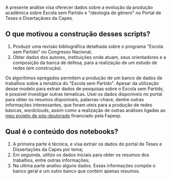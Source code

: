 
A presente análise visa oferecer dados sobre a evolução da produção acadêmica sobre Escola sem Partido e "ideologia de gênero" no Portal de Teses e Disertaçãoes da Capes.

## O que motivou a construção desses scripts?

1. Produzir uma revisão bibliográfica detalhada sobre o programa "Escola sem Partido" no Congresso Nacional;
2. Obter dados dos autores, instituições onde atuam, seus orientadores e a composição da banca de defesa, para a realização de um estudo de redes (em construção).

Os algorítimos epregados permitem a produção de um banco de dados de trabalhos sobre a temática do "Escola sem Partido". Apesar da utilização desse modelo para extrair dados de pesquisas sobre o Escola sem Partido, é possível investigar outras tematicas. Usei os dados disponíveis no portal para obter os resumos disponíveis, palavras-chave, dentre outras informações interessantes, que foram uteis para a produção de redes básicas, wordclouds, assim como a realização de outras análises ligadas ao [meu projeto de pós-doutorado](https://bv.fapesp.br/pt/pesquisador/705564/dirceu-andre-gerardi/) financiado pela Fapesp.

## Qual é o conteúdo dos notebooks?

1. A primeira parte é técnica, e visa extrair os dados do portal de Teses e Dissertações da Capes por tema;
2. Em seguinda, utilizo os dados iniciais para obter os resumos dos trabalhos, entre outras informações; 
3. Na ultima parte analiso alguns dados. Essas informações compõe o banco geral e um outro banco que contém apenas resumos.


